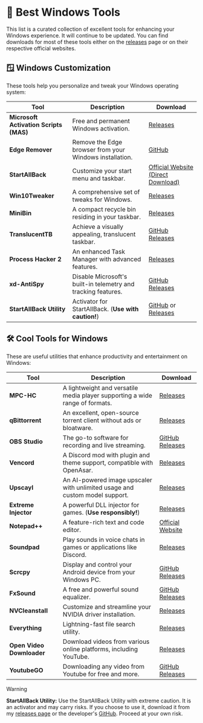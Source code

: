 # 🌵 Best Windows Tools

This list is a curated collection of excellent tools for enhancing your Windows experience. It will continue to be updated. You can find downloads for most of these tools either on the [releases](https://github.com/DEADS1KE/Windows-tools/releases) page or on their respective official websites.

## 🪟 Windows Customization

These tools help you personalize and tweak your Windows operating system:

| Tool                     | Description                                                                 | Download                                                                                       |
| ------------------------ | --------------------------------------------------------------------------- | ---------------------------------------------------------------------------------------------- |
| **Microsoft Activation Scripts (MAS)** | Free and permanent Windows activation.                        | [Releases](https://github.com/SparkleSavvy/Windows-tools/releases/tag/mas)                     |
| **Edge Remover**         | Remove the Edge browser from your Windows installation.                     | [GitHub](https://github.com/he3als/EdgeRemover)                                                |
| **StartAllBack**         | Customize your start menu and taskbar.                                      | [Official Website (Direct Download)](https://www.startallback.com/download.php)                |
| **Win10Tweaker**         | A comprehensive set of tweaks for Windows.                                  | [Releases](https://github.com/SparkleSavvy/Windows-tools/releases/tag/win10tweaker)            |
| **MiniBin**              | A compact recycle bin residing in your taskbar.                             | [Releases](https://github.com/SparkleSavvy/Windows-tools/releases/tag/minibin)                 |
| **TranslucentTB**        | Achieve a visually appealing, translucent taskbar.                          | [GitHub Releases](https://github.com/TranslucentTB/TranslucentTB/releases/latest)              |
| **Process Hacker 2**     | An enhanced Task Manager with advanced features.                            | [Releases](https://github.com/SparkleSavvy/Windows-tools/releases/tag/processhacker2)          |
| **xd-AntiSpy**           | Disable Microsoft's built-in telemetry and tracking features.               | [GitHub Releases](https://github.com/builtbybel/xd-AntiSpy/releases/latest)                    |
| **StartAllBack Utility** | Activator for StartAllBack. (**Use with caution!**)                         | [GitHub](https://github.com/Aetherinox/startallback-utility) or [Releases](https://github.com/SparkleSavvy/Windows-tools/releases/tag/startallblackutility) |

## 🛠️ Cool Tools for Windows

These are useful utilities that enhance productivity and entertainment on Windows:

| Tool                  | Description                                                                        | Download                                                                                               |
| --------------------- | ---------------------------------------------------------------------------------- | ------------------------------------------------------------------------------------------------------ |
| **MPC-HC**            | A lightweight and versatile media player supporting a wide range of formats.       | [Releases](https://github.com/SparkleSavvy/Windows-tools/releases/tag/mpc-hc)                          |
| **qBittorrent**       | An excellent, open-source torrent client without ads or bloatware.                 | [Releases](https://github.com/SparkleSavvy/Windows-tools/releases/tag/qbittorrent)                     |
| **OBS Studio**        | The go-to software for recording and live streaming.                               | [GitHub Releases](https://github.com/obsproject/obs-studio/releases/latest)                            |
| **Vencord**           | A Discord mod with plugin and theme support, compatible with OpenAsar.             | [Releases](https://github.com/SparkleSavvy/Windows-tools/releases/tag/vencord)                         |
| **Upscayl**           | An AI-powered image upscaler with unlimited usage and custom model support.        | [Releases](https://github.com/SparkleSavvy/Windows-tools/releases/tag/upscayl)                         |
| **Extreme Injector**  | A powerful DLL injector for games. (**Use responsibly!**)                          | [Releases](https://github.com/SparkleSavvy/Windows-tools/releases/tag/extremeinjector)                 |
| **Notepad++**         | A feature-rich text and code editor.                                               | [Official Website](https://notepad-plus-plus.org/downloads/)                                           |
| **Soundpad**          | Play sounds in voice chats in games or applications like Discord.                  | [Releases](https://github.com/SparkleSavvy/Windows-tools/releases/tag/soundpad)                        |
| **Scrcpy**            | Display and control your Android device from your Windows PC.                      | [GitHub Releases](https://github.com/Genymobile/scrcpy/releases/latest)                                |
| **FxSound**           | A free and powerful sound equalizer.                                               | [GitHub Releases](https://github.com/fxsound2/fxsound-app/releases/latest)                             |
| **NVCleanstall**      | Customize and streamline your NVIDIA driver installation.                          | [Releases](https://github.com/SparkleSavvy/Windows-tools/releases/tag/nvcleanstall)                    |
| **Everything**        | Lightning-fast file search utility.                                                | [Releases](https://github.com/SparkleSavvy/Windows-tools/releases/tag/everything)                      |
| **Open Video Downloader** | Download videos from various online platforms, including YouTube.              | [Releases](https://github.com/SparkleSavvy/Windows-tools/releases/tag/openvideodownloader)             |
| **YoutubeGO**         | Downloading any video from Youtube for free and more.                              | [GitHub Releases](https://github.com/Efeckc17/YoutubeGO/releases/latest)                               |
> [!WARNING]
> **StartAllBack Utility:** Use the StartAllBack Utility with extreme caution. It is an activator and may carry risks. If you choose to use it, download it from my [releases page](https://github.com/SparkleSavvy/Windows-tools/releases/tag/startallblackutility) or the developer's [GitHub](https://github.com/Aetherinox/startallback-utility). Proceed at your own risk.
